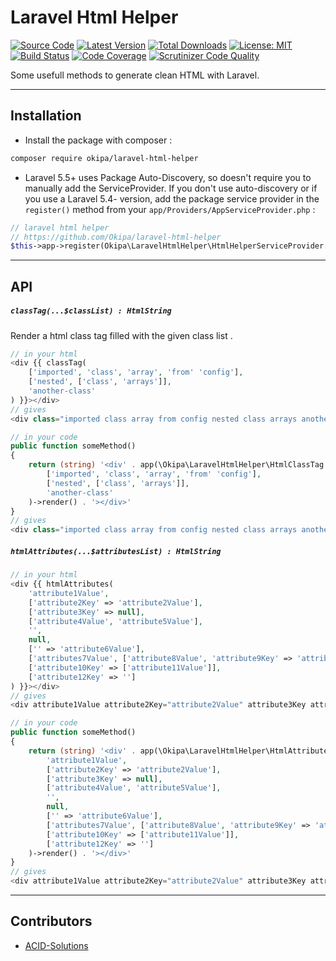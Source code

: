 # Laravel Html Helper

[![Source Code](https://img.shields.io/badge/source-okipa/laravel--html--helper-blue.svg)](https://github.com/Okipa/laravel-html-helper)
[![Latest Version](https://img.shields.io/github/release/okipa/laravel-html-helper.svg?style=flat-square)](https://github.com/Okipa/laravel-html-helper/releases)
[![Total Downloads](https://img.shields.io/packagist/dt/okipa/laravel-html-helper.svg?style=flat-square)](https://packagist.org/packages/okipa/laravel-html-helper)
[![License: MIT](https://img.shields.io/badge/License-MIT-blue.svg)](https://opensource.org/licenses/MIT)
[![Build Status](https://scrutinizer-ci.com/g/Okipa/laravel-html-helper/badges/build.png?b=master)](https://scrutinizer-ci.com/g/Okipa/laravel-html-helper/build-status/master)
[![Code Coverage](https://scrutinizer-ci.com/g/Okipa/laravel-html-helper/badges/coverage.png?b=master)](https://scrutinizer-ci.com/g/Okipa/laravel-html-helper/?branch=master)
[![Scrutinizer Code Quality](https://scrutinizer-ci.com/g/Okipa/laravel-html-helper/badges/quality-score.png?b=master)](https://scrutinizer-ci.com/g/Okipa/laravel-html-helper/?branch=master)

Some usefull methods to generate clean HTML with Laravel.

------------------------------------------------------------------------------------------------------------------------

## Installation

- Install the package with composer :
```bash
composer require okipa/laravel-html-helper
```

- Laravel 5.5+ uses Package Auto-Discovery, so doesn't require you to manually add the ServiceProvider.
If you don't use auto-discovery or if you use a Laravel 5.4- version, add the package service provider in the `register()` method from your `app/Providers/AppServiceProvider.php` :
```php
// laravel html helper
// https://github.com/Okipa/laravel-html-helper
$this->app->register(Okipa\LaravelHtmlHelper\HtmlHelperServiceProvider::class);
```

------------------------------------------------------------------------------------------------------------------------

## API

##### `classTag(...$classList) : HtmlString`
Render a html class tag filled with the given class list .  

```php
// in your html
<div {{ classTag(
    ['imported', 'class', 'array', 'from' 'config'],
    ['nested', ['class', 'arrays']],
    'another-class'
) }}></div>
// gives
<div class="imported class array from config nested class arrays another-class"></div>

// in your code
public function someMethod()
{
    return (string) '<div' . app(\Okipa\LaravelHtmlHelper\HtmlClassTag::class)->render(
        ['imported', 'class', 'array', 'from' 'config'],
        ['nested', ['class', 'arrays']],
        'another-class'
    )->render() . '></div>'
}
// gives
<div class="imported class array from config nested class arrays another-class"></div>
```

##### `htmlAttributes(...$attributesList) : HtmlString`


```php
// in your html
<div {{ htmlAttributes(
    'attribute1Value',
    ['attribute2Key' => 'attribute2Value'],
    ['attribute3Key' => null],
    ['attribute4Value', 'attribute5Value'],
    '',
    null,
    ['' => 'attribute6Value'],
    ['attributes7Value', ['attribute8Value', 'attribute9Key' => 'attribute9Value']],
    ['attribute10Key' => ['attribute11Value']],
    ['attribute12Key' => '']
) }}></div>
// gives
<div attribute1Value attribute2Key="attribute2Value" attribute3Key attribute4Value attribute5Value attribute6Value attributes7Value attribute8Value attribute9Key="attribute9Value" attribute10Key attribute11Value attribute12Key></div>

// in your code
public function someMethod()
{
    return (string) '<div' . app(\Okipa\LaravelHtmlHelper\HtmlAttributes::class)->render(
        'attribute1Value',
        ['attribute2Key' => 'attribute2Value'],
        ['attribute3Key' => null],
        ['attribute4Value', 'attribute5Value'],
        '',
        null,
        ['' => 'attribute6Value'],
        ['attributes7Value', ['attribute8Value', 'attribute9Key' => 'attribute9Value']],
        ['attribute10Key' => ['attribute11Value']],
        ['attribute12Key' => '']
    )->render() . '></div>'
}
// gives
<div attribute1Value attribute2Key="attribute2Value" attribute3Key attribute4Value attribute5Value attribute6Value attributes7Value attribute8Value attribute9Key="attribute9Value" attribute10Key attribute11Value attribute12Key></div>
```

------------------------------------------------------------------------------------------------------------------------

## Contributors

- [ACID-Solutions](https://github.com/ACID-Solutions)
